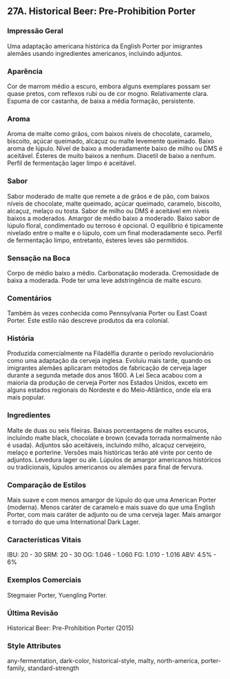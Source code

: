## 27A. Historical Beer: Pre-Prohibition Porter

### Impressão Geral

Uma adaptação americana histórica da English Porter por imigrantes alemães usando ingredientes americanos, incluindo adjuntos.

### Aparência

Cor de marrom médio a escuro, embora alguns exemplares possam ser quase pretos, com reflexos rubi ou de cor mogno. Relativamente clara. Espuma de cor castanha, de baixa a média formação, persistente.

### Aroma

Aroma de malte como grãos, com baixos níveis de chocolate, caramelo, biscoito, açúcar queimado, alcaçuz ou malte levemente queimado. Baixo aroma de lúpulo. Nível de baixo a moderadamente baixo de milho ou DMS é aceitável. Ésteres de muito baixos a nenhum. Diacetil de baixo a nenhum. Perfil de fermentação lager limpo é aceitável.

### Sabor

Sabor moderado de malte que remete a de grãos e de pão, com baixos níveis de chocolate, malte queimado, açúcar queimado, caramelo, biscoito, alcaçuz, melaço ou tosta. Sabor de milho ou DMS é aceitável em níveis baixos a moderados. Amargor de médio baixo a moderado. Baixo sabor de lúpulo floral, condimentado ou terroso é opcional. O equilíbrio é tipicamente nivelado entre o malte e o lúpulo, com um final moderadamente seco. Perfil de fermentação limpo, entretanto, ésteres leves são permitidos.

### Sensação na Boca

Corpo de médio baixo a médio. Carbonatação moderada. Cremosidade de baixa a moderada. Pode ter uma leve adstringência de malte escuro.

### Comentários

Também às vezes conhecida como Pennsylvania Porter ou East Coast Porter. Este estilo não descreve produtos da era colonial.

### História

Produzida comercialmente na Filadélfia durante o período revolucionário como uma adaptação da cerveja inglesa. Evoluiu mais tarde, quando os imigrantes alemães aplicaram métodos de fabricação de cerveja lager durante a segunda metade dos anos 1800. A Lei Seca acabou com a maioria da produção de cerveja Porter nos Estados Unidos, exceto em alguns estados regionais do Nordeste e do Meio-Atlântico, onde ela era mais popular.

### Ingredientes

Malte de duas ou seis fileiras. Baixas porcentagens de maltes escuros, incluindo malte black, chocolate e brown (cevada torrada normalmente não é usada). Adjuntos são aceitáveis, incluindo milho, alcaçuz cervejeiro, melaço e porterine. Versões mais históricas terão até vinte por cento de adjuntos. Levedura lager ou ale. Lúpulos de amargor americanos históricos ou tradicionais, lúpulos americanos ou alemães para final de fervura.

### Comparação de Estilos

Mais suave e com menos amargor de lúpulo do que uma American Porter (moderna). Menos caráter de caramelo e mais suave do que uma English Porter, com mais caráter de adjunto ou de uma cerveja lager. Mais amargor e torrado do que uma International Dark Lager.

### Características Vitais

IBU: 20 - 30
SRM: 20 - 30
OG: 1.046 - 1.060
FG: 1.010 - 1.016
ABV: 4.5% - 6%

### Exemplos Comerciais

Stegmaier Porter, Yuengling Porter.

### Última Revisão

Historical Beer: Pre-Prohibition Porter (2015)

### Style Attributes

any-fermentation, dark-color, historical-style, malty, north-america, porter-family, standard-strength
